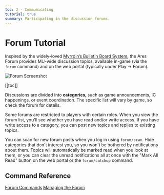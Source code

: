 ```yaml
---
toc: 2 - Communicating
tutorial: true
summary: Participating in the discussion forums.
---
```

# Forum Tutorial

Inspired by the widely-loved [Myrrdin’s Bulletin Board System](http://www.firstmagic.com/~merlin/mushcode/mc.bb.html), the Ares Forum provides MU-wide discussion topics, available in-game (via the `forum` command) and on the web portal (typically under Play -> Forum).

![Forum Screenshot](https://aresmush.com/images/help-images/forum.png)

[[toc]]

Discussions are divided into **categories**, such as game announcements, IC happenings, or event coordination. The specific list will vary by game, so check the forum for details. 

Some forums are restricted to players with certain roles.  When you view the forum list, you'll see whether you have read and/or write access.  If you have write access to a category, you can post new topics and replies to existing topics.

You can scan for new forum posts when you log in using `forum/scan`.  Hide categories that don't interest you, so you won't be bothered by notifications about them.  Topics will automatically be marked read when you look at them, or you can clear the unread notifications all at once with the "Mark All Read" button on the web portal or the `forum/catchup` command.

## Command Reference

[Forum Commands](/help/forum)
[Managing the Forum](/help/manage_forum)
